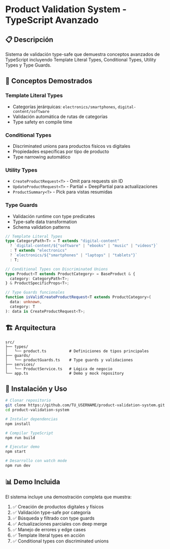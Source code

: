 # Product Validation System - TypeScript Avanzado

## 📋 Descripción

Sistema de validación type-safe que demuestra conceptos avanzados de TypeScript incluyendo Template Literal Types, Conditional Types, Utility Types y Type Guards.

## 🎯 Conceptos Demostrados

### Template Literal Types

- Categorías jerárquicas: `electronics/smartphones`, `digital-content/software`
- Validación automática de rutas de categorías
- Type safety en compile time

### Conditional Types

- Discriminated unions para productos físicos vs digitales
- Propiedades específicas por tipo de producto
- Type narrowing automático

### Utility Types

- `CreateProductRequest<T>` - Omit para requests sin ID
- `UpdateProductRequest<T>` - Partial + DeepPartial para actualizaciones
- `ProductSummary<T>` - Pick para vistas resumidas

### Type Guards

- Validación runtime con type predicates
- Type-safe data transformation
- Schema validation patterns

```typescript
// Template Literal Types
type CategoryPath<T> = T extends "digital-content"
  ? `digital-content/${"software" | "ebooks" | "music" | "videos"}`
  : T extends "electronics"
  ? `electronics/${"smartphones" | "laptops" | "tablets"}`
  : T;

// Conditional Types con Discriminated Unions
type Product<T extends ProductCategory> = BaseProduct & {
  category: CategoryPath<T>;
} & ProductSpecificProps<T>;

// Type Guards funcionales
function isValidCreateProductRequest<T extends ProductCategory>(
  data: unknown,
  category: T
): data is CreateProductRequest<T>;
```

## 🏗️ Arquitectura

```
src/
├── types/
│   └── product.ts          # Definiciones de tipos principales
├── guards/
│   └── productGuards.ts    # Type guards y validaciones
├── services/
│   └── ProductService.ts   # Lógica de negocio
└── app.ts                  # Demo y mock repository
```

## 🔧 Instalación y Uso

```bash
# Clonar repositorio
git clone https://github.com/TU_USERNAME/product-validation-system.git
cd product-validation-system

# Instalar dependencias
npm install

# Compilar TypeScript
npm run build

# Ejecutar demo
npm start

# Desarrollo con watch mode
npm run dev
```

## 📊 Demo Incluida

El sistema incluye una demostración completa que muestra:

1. ✅ Creación de productos digitales y físicos
2. ✅ Validación type-safe por categoría
3. ✅ Búsqueda y filtrado con type guards
4. ✅ Actualizaciones parciales con deep merge
5. ✅ Manejo de errores y edge cases
6. ✅ Template literal types en acción
7. ✅ Conditional types con discriminated unions
